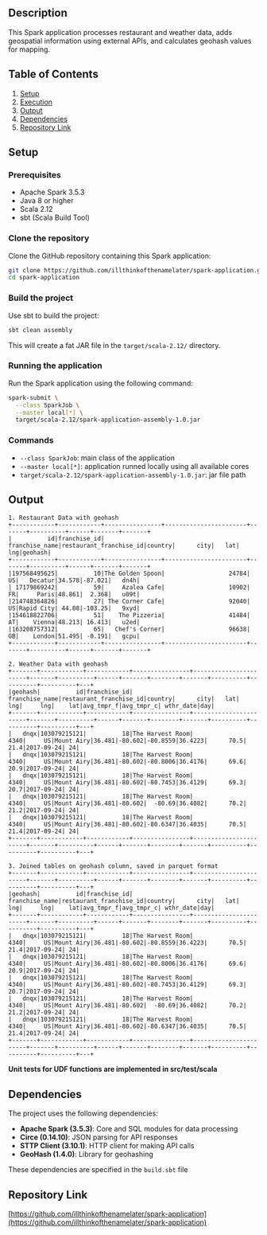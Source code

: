 

## Description
This Spark application processes restaurant and weather data, adds geospatial information using external APIs, and calculates geohash values for mapping. 

## Table of Contents
1. [Setup](#setup)
2. [Execution](#execution)
3. [Output](#output)
4. [Dependencies](#dependencies)
5. [Repository Link](#repository-link)

## Setup

### Prerequisites
- Apache Spark 3.5.3
- Java 8 or higher
- Scala 2.12
- sbt (Scala Build Tool)

### Clone the repository
Clone the GitHub repository containing this Spark application:
```bash
git clone https://github.com/illthinkofthenamelater/spark-application.git
cd spark-application
```

### Build the project
Use sbt to build the project:
```bash
sbt clean assembly
```
This will create a fat JAR file in the `target/scala-2.12/` directory.


### Running the application
Run the Spark application using the following command:
```bash
spark-submit \
  --class SparkJob \
  --master local[*] \
  target/scala-2.12/spark-application-assembly-1.0.jar
```

### Commands
- `--class SparkJob`: main class of the application
- `--master local[*]`: application runned locally using all available cores
- `target/scala-2.12/spark-application-assembly-1.0.jar`: jar file path

## Output

```
1. Restaurant Data with geohash
+------------+------------+----------------+-----------------------+-------+----------+------+-------+-------+
|          id|franchise_id|  franchise_name|restaurant_franchise_id|country|      city|   lat|    lng|geohash|
+------------+------------+----------------+-----------------------+-------+----------+------+-------+-------+
|197568495625|          10|The Golden Spoon|                  24784|     US|   Decatur|34.578|-87.021|   dn4h|
| 17179869242|          59|     Azalea Cafe|                  10902|     FR|     Paris|48.861|  2.368|   u09t|
|214748364826|          27| The Corner Cafe|                  92040|     US|Rapid City| 44.08|-103.25|   9xyd|
|154618822706|          51|    The Pizzeria|                  41484|     AT|    Vienna|48.213| 16.413|   u2ed|
|163208757312|          65|   Chef's Corner|                  96638|     GB|    London|51.495| -0.191|   gcpu|
+------------+------------+----------------+-----------------------+-------+----------+------+-------+-------+

2. Weather Data with geohash
+-------+------------+------------+----------------+-----------------------+-------+----------+------+-------+--------+-------+----------+----------+----------+---+
|geohash|          id|franchise_id|  franchise_name|restaurant_franchise_id|country|      city|   lat|    lng|     lng|    lat|avg_tmpr_f|avg_tmpr_c| wthr_date|day|
+-------+------------+------------+----------------+-----------------------+-------+----------+------+-------+--------+-------+----------+----------+----------+---+
|   dnqx|103079215121|          18|The Harvest Room|                   4340|     US|Mount Airy|36.481|-80.602|-80.8559|36.4223|      70.5|      21.4|2017-09-24| 24|
|   dnqx|103079215121|          18|The Harvest Room|                   4340|     US|Mount Airy|36.481|-80.602|-80.8006|36.4176|      69.6|      20.9|2017-09-24| 24|
|   dnqx|103079215121|          18|The Harvest Room|                   4340|     US|Mount Airy|36.481|-80.602|-80.7453|36.4129|      69.3|      20.7|2017-09-24| 24|
|   dnqx|103079215121|          18|The Harvest Room|                   4340|     US|Mount Airy|36.481|-80.602|  -80.69|36.4082|      70.2|      21.2|2017-09-24| 24|
|   dnqx|103079215121|          18|The Harvest Room|                   4340|     US|Mount Airy|36.481|-80.602|-80.6347|36.4035|      70.5|      21.4|2017-09-24| 24|
+-------+------------+------------+----------------+-----------------------+-------+----------+------+-------+--------+-------+----------+----------+----------+---+

3. Joined tables on geohash column, saved in parquet format
+-------+------------+------------+----------------+-----------------------+-------+----------+------+-------+--------+-------+----------+----------+----------+---+
|geohash|          id|franchise_id|  franchise_name|restaurant_franchise_id|country|      city|   lat|    lng|     lng|    lat|avg_tmpr_f|avg_tmpr_c| wthr_date|day|
+-------+------------+------------+----------------+-----------------------+-------+----------+------+-------+--------+-------+----------+----------+----------+---+
|   dnqx|103079215121|          18|The Harvest Room|                   4340|     US|Mount Airy|36.481|-80.602|-80.8559|36.4223|      70.5|      21.4|2017-09-24| 24|
|   dnqx|103079215121|          18|The Harvest Room|                   4340|     US|Mount Airy|36.481|-80.602|-80.8006|36.4176|      69.6|      20.9|2017-09-24| 24|
|   dnqx|103079215121|          18|The Harvest Room|                   4340|     US|Mount Airy|36.481|-80.602|-80.7453|36.4129|      69.3|      20.7|2017-09-24| 24|
|   dnqx|103079215121|          18|The Harvest Room|                   4340|     US|Mount Airy|36.481|-80.602|  -80.69|36.4082|      70.2|      21.2|2017-09-24| 24|
|   dnqx|103079215121|          18|The Harvest Room|                   4340|     US|Mount Airy|36.481|-80.602|-80.6347|36.4035|      70.5|      21.4|2017-09-24| 24|
+-------+------------+------------+----------------+-----------------------+-------+----------+------+-------+--------+-------+----------+----------+----------+---+
```

**Unit tests for UDF functions are implemented in src/test/scala**


## Dependencies

The project uses the following dependencies:
- **Apache Spark (3.5.3)**: Core and SQL modules for data processing
- **Circe (0.14.10)**: JSON parsing for API responses
- **STTP Client (3.10.1)**: HTTP client for making API calls
- **GeoHash (1.4.0)**: Library for geohashing

These dependencies are specified in the `build.sbt` file

## Repository Link

[https://github.com/illthinkofthenamelater/spark-application](https://github.com/illthinkofthenamelater/spark-application)

